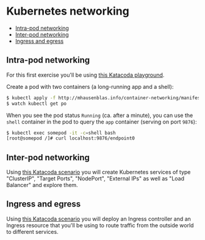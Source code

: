 # Kubernetes networking

- [Intra-pod networking](#intra-pod-networking)
- [Inter-pod networking](#inter-pod-networking)
- [Ingress and egress](#ingress-and-egress)

## Intra-pod networking

For this first exercise you'll be using [this Katacoda playground](https://katacoda.com/courses/kubernetes/playground).

Create a pod with two containers (a long-running app and a shell):

```bash
$ kubectl apply -f http://mhausenblas.info/container-networking/manifests/pod.yaml
$ watch kubectl get po
```

When you see the pod status `Running` (ca. after a minute), you can use the `shell` container in the pod to query the `app` container (serving on port `9876`):

```bash
$ kubectl exec somepod -it -c=shell bash
[root@somepod /]# curl localhost:9876/endpoint0
```

## Inter-pod networking

Using [this Katacoda scenario](https://katacoda.com/courses/kubernetes/networking-introduction) you will create Kubernetes services of type "ClusterIP", "Target Ports", "NodePort", "External IPs" as well as "Load Balancer" and explore them.

## Ingress and egress

Using [this Katacoda scenario](https://katacoda.com/courses/kubernetes/create-kubernetes-ingress-routes) you will deploy an Ingress controller and an Ingress resource that you'll be using to route traffic from the outside world to different services.
